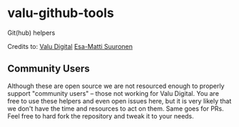 # valu-github-tools

Git(hub) helpers

Credits to:
[Valu Digital](https://github.com/valu-digital)
[Esa-Matti Suuronen](https://github.com/esamattis)

## Community Users

Although these are open source we are not resourced enough to properly support "community users" – those not working for Valu Digital. You are free to use these helpers and even open issues here, but it is very likely that we don't have the time and resources to act on them. Same goes for PRs. Feel free to hard fork the repository and tweak it to your needs.
